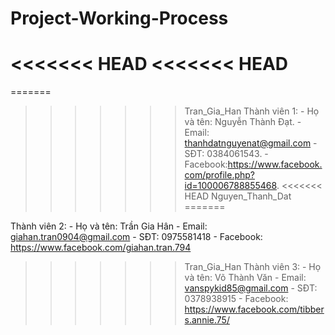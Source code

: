 # Project-Working-Process
<<<<<<< HEAD
<<<<<<< HEAD
=======
=======
>>>>>>> Tran_Gia_Han
Thành viên 1:
    - Họ và tên: Nguyễn Thành Đạt.
    - Email: thanhdatnguyenat@gmail.com
    - SĐT: 0384061543.
    - Facebook:https://www.facebook.com/profile.php?id=100006788855468.
<<<<<<< HEAD
>>>>>>> Nguyen_Thanh_Dat
=======

Thành viên 2:
    - Họ và tên: Trần Gia Hân
    - Email: giahan.tran0904@gmail.com
    - SĐT: 0975581418
    - Facebook: https://www.facebook.com/giahan.tran.794
>>>>>>> Tran_Gia_Han
Thành viên 3:
    - Họ và tên: Võ Thành Văn
    - Email: vanspykid85@gmail.com
    - SĐT: 0378938915
    - Facebook: https://www.facebook.com/tibbers.annie.75/